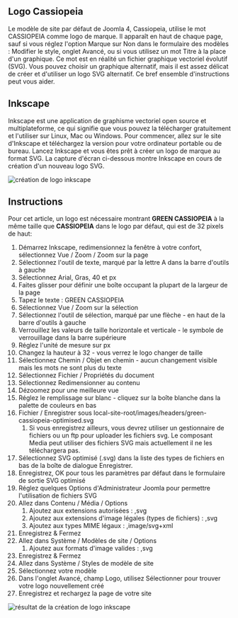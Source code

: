 <!-- Filename: J4.x:Template_SVG_Logos / Display title: Modèles de logos SVG  -->

## Logo Cassiopeia

Le modèle de site par défaut de Joomla 4, Cassiopeia, utilise le mot CASSIOPEIA comme logo de marque. Il apparaît en haut de chaque page, sauf si vous réglez l'option Marque sur Non dans le formulaire des modèles : Modifier le style, onglet Avancé, ou si vous utilisez un mot Titre à la place d'un graphique. Ce mot est en réalité un fichier graphique vectoriel évolutif (SVG). Vous pouvez choisir un graphique alternatif, mais il est assez délicat de créer et d'utiliser un logo SVG alternatif. Ce bref ensemble d'instructions peut vous aider.

## Inkscape

Inkscape est une application de graphisme vectoriel open source et multiplateforme, ce qui signifie que vous pouvez la télécharger gratuitement et l'utiliser sur Linux, Mac ou Windows. Pour commencer, allez sur le site d'Inkscape et téléchargez la version pour votre ordinateur portable ou de bureau. Lancez Inkscape et vous êtes prêt à créer un logo de marque au format SVG. La capture d'écran ci-dessous montre Inkscape en cours de création d'un nouveau logo SVG.

![création de logo inkscape](../../../en/images/templates/templates-svg-logos-inkscape.png)

## Instructions

Pour cet article, un logo est nécessaire montrant **GREEN CASSIOPEIA** à la même taille que **CASSIOPEIA** dans le logo par défaut, qui est de 32 pixels de haut:

1. Démarrez Inkscape, redimensionnez la fenêtre à votre confort, sélectionnez Vue / Zoom / Zoom sur la page
2. Sélectionnez l'outil de texte, marqué par la lettre A dans la barre d'outils à gauche
3. Sélectionnez Arial, Gras, 40 et px
4. Faites glisser pour définir une boîte occupant la plupart de la largeur de la page
5. Tapez le texte : GREEN CASSIOPEIA
6. Sélectionnez Vue / Zoom sur la sélection
7. Sélectionnez l'outil de sélection, marqué par une flèche - en haut de la barre d'outils à gauche
8. Verrouillez les valeurs de taille horizontale et verticale - le symbole de verrouillage dans la barre supérieure
9. Réglez l'unité de mesure sur px
10. Changez la hauteur à 32 - vous verrez le logo changer de taille
11. Sélectionnez Chemin / Objet en chemin - aucun changement visible mais les mots ne sont plus du texte
12. Sélectionnez Fichier / Propriétés du document
13. Sélectionnez Redimensionner au contenu
14. Dézoomez pour une meilleure vue
15. Réglez le remplissage sur blanc - cliquez sur la boîte blanche dans la palette de couleurs en bas
16. Fichier / Enregistrer sous
    local-site-root/images/headers/green-cassiopeia-optimised.svg
    1. Si vous enregistrez ailleurs, vous devrez utiliser un gestionnaire de fichiers ou un ftp pour uploader les fichiers svg. Le composant Media peut utiliser des fichiers SVG mais actuellement il ne les téléchargera pas.
17. Sélectionnez SVG optimisé (.svg) dans la liste des types de fichiers en bas de la boîte de dialogue Enregistrer.
18. Enregistrez, OK pour tous les paramètres par défaut dans le formulaire de sortie SVG optimisé
19. Réglez quelques Options d'Administrateur Joomla pour permettre l'utilisation de fichiers SVG
20. Allez dans Contenu / Média / Options
    1. Ajoutez aux extensions autorisées : ,svg
    2. Ajoutez aux extensions d'image légales (types de fichiers) : ,svg
    3. Ajoutez aux types MIME légaux : ,image/svg+xml
21. Enregistrez & Fermez
22. Allez dans Système / Modèles de site / Options
    1. Ajoutez aux formats d'image valides : ,svg
23. Enregistrez & Fermez
24. Allez dans Système / Styles de modèle de site
25. Sélectionnez votre modèle
26. Dans l'onglet Avancé, champ Logo, utilisez Sélectionner pour trouver votre logo nouvellement créé
27. Enregistrez et rechargez la page de votre site

![résultat de la création de logo inkscape](../../../en/images/templates/templates-svg-logos-inkscape-result.png)


